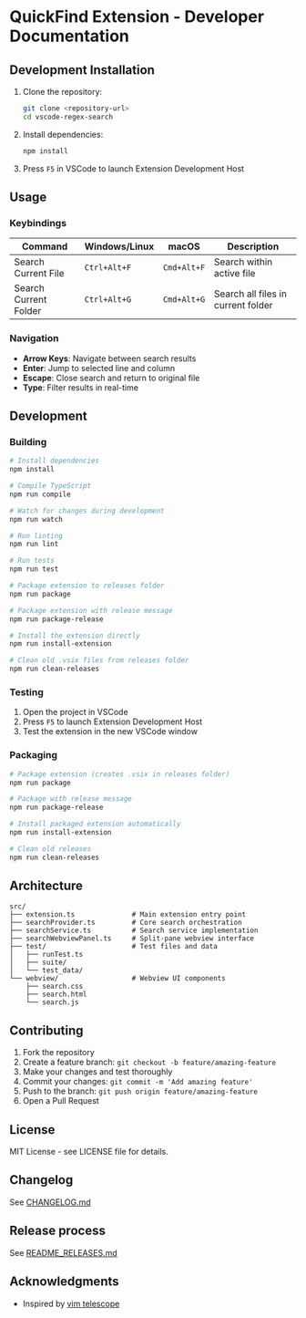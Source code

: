 # QuickFind Extension - Developer Documentation

## Development Installation

1. Clone the repository:
   ```bash
   git clone <repository-url>
   cd vscode-regex-search
   ```
2. Install dependencies:
   ```bash
   npm install
   ```
3. Press `F5` in VSCode to launch Extension Development Host

## Usage

### Keybindings

| Command               | Windows/Linux | macOS       | Description                        |
| --------------------- | ------------- | ----------- | ---------------------------------- |
| Search Current File   | `Ctrl+Alt+F`  | `Cmd+Alt+F` | Search within active file          |
| Search Current Folder | `Ctrl+Alt+G`  | `Cmd+Alt+G` | Search all files in current folder |

### Navigation

- **Arrow Keys**: Navigate between search results
- **Enter**: Jump to selected line and column
- **Escape**: Close search and return to original file
- **Type**: Filter results in real-time

## Development

### Building

```bash
# Install dependencies
npm install

# Compile TypeScript
npm run compile

# Watch for changes during development
npm run watch

# Run linting
npm run lint

# Run tests
npm run test

# Package extension to releases folder
npm run package

# Package extension with release message
npm run package-release

# Install the extension directly
npm run install-extension

# Clean old .vsix files from releases folder
npm run clean-releases
```

### Testing

1. Open the project in VSCode
2. Press `F5` to launch Extension Development Host
3. Test the extension in the new VSCode window

### Packaging

```bash
# Package extension (creates .vsix in releases folder)
npm run package

# Package with release message
npm run package-release

# Install packaged extension automatically
npm run install-extension

# Clean old releases
npm run clean-releases
```

## Architecture

```
src/
├── extension.ts              # Main extension entry point
├── searchProvider.ts         # Core search orchestration
├── searchService.ts          # Search service implementation
├── searchWebviewPanel.ts     # Split-pane webview interface
├── test/                     # Test files and data
│   ├── runTest.ts
│   ├── suite/
│   └── test_data/
└── webview/                  # Webview UI components
    ├── search.css
    ├── search.html
    └── search.js
```

## Contributing

1. Fork the repository
2. Create a feature branch: `git checkout -b feature/amazing-feature`
3. Make your changes and test thoroughly
4. Commit your changes: `git commit -m 'Add amazing feature'`
5. Push to the branch: `git push origin feature/amazing-feature`
6. Open a Pull Request

## License

MIT License - see LICENSE file for details.

## Changelog

See [CHANGELOG.md](CHANGELOG.md)

## Release process

See [README_RELEASES.md](releases/README_RELEASES.md)

## Acknowledgments

- Inspired by [vim telescope](https://github.com/nvim-telescope/telescope.nvim)
